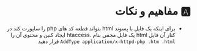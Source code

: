 <div dir="rtl">

# 🅰️ مفاهیم و نکات


* برای اینکه یک فایل با پسوند html بتواند قطعه کد های php را ساپورت کند در کنار آن فایل html یک فایل مخفی بنام .htaccess ایجاد کنین و محتوی‌ آن را `AddType application/x-httpd-php .htm .html` قرار دهید

</div>
